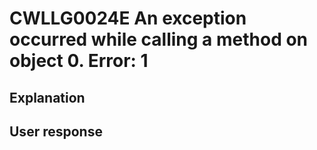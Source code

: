 # CWLLG0024E An exception occurred while calling a method on object 0.  Error: 1

## Explanation

## User response